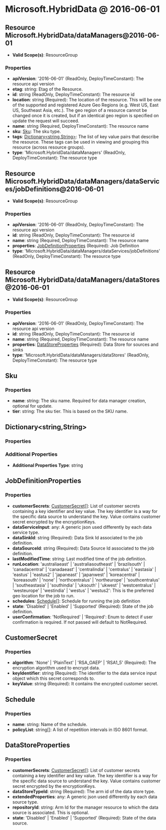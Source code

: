 # Microsoft.HybridData @ 2016-06-01

## Resource Microsoft.HybridData/dataManagers@2016-06-01
* **Valid Scope(s)**: ResourceGroup
### Properties
* **apiVersion**: '2016-06-01' (ReadOnly, DeployTimeConstant): The resource api version
* **etag**: string: Etag of the Resource.
* **id**: string (ReadOnly, DeployTimeConstant): The resource id
* **location**: string (Required): The location of the resource. This will be one of the supported and registered Azure Geo Regions (e.g. West US, East
US, Southeast Asia, etc.). The geo region of a resource cannot be changed once it is created, but if an identical geo
region is specified on update the request will succeed.
* **name**: string (Required, DeployTimeConstant): The resource name
* **sku**: [Sku](#sku): The sku type.
* **tags**: [Dictionary<string,String>](#dictionarystringstring): The list of key value pairs that describe the resource. These tags can be used in viewing and grouping this resource
(across resource groups).
* **type**: 'Microsoft.HybridData/dataManagers' (ReadOnly, DeployTimeConstant): The resource type

## Resource Microsoft.HybridData/dataManagers/dataServices/jobDefinitions@2016-06-01
* **Valid Scope(s)**: ResourceGroup
### Properties
* **apiVersion**: '2016-06-01' (ReadOnly, DeployTimeConstant): The resource api version
* **id**: string (ReadOnly, DeployTimeConstant): The resource id
* **name**: string (Required, DeployTimeConstant): The resource name
* **properties**: [JobDefinitionProperties](#jobdefinitionproperties) (Required): Job Definition
* **type**: 'Microsoft.HybridData/dataManagers/dataServices/jobDefinitions' (ReadOnly, DeployTimeConstant): The resource type

## Resource Microsoft.HybridData/dataManagers/dataStores@2016-06-01
* **Valid Scope(s)**: ResourceGroup
### Properties
* **apiVersion**: '2016-06-01' (ReadOnly, DeployTimeConstant): The resource api version
* **id**: string (ReadOnly, DeployTimeConstant): The resource id
* **name**: string (Required, DeployTimeConstant): The resource name
* **properties**: [DataStoreProperties](#datastoreproperties) (Required): Data Store for sources and sinks
* **type**: 'Microsoft.HybridData/dataManagers/dataStores' (ReadOnly, DeployTimeConstant): The resource type

## Sku
### Properties
* **name**: string: The sku name. Required for data manager creation, optional for update.
* **tier**: string: The sku tier. This is based on the SKU name.

## Dictionary<string,String>
### Properties
### Additional Properties
* **Additional Properties Type**: string

## JobDefinitionProperties
### Properties
* **customerSecrets**: [CustomerSecret](#customersecret)[]: List of customer secrets containing a key identifier and key value. The key identifier is a way for the specific data source to understand the key. Value contains customer secret encrypted by the encryptionKeys.
* **dataServiceInput**: any: A generic json used differently by each data service type.
* **dataSinkId**: string (Required): Data Sink Id associated to the job definition.
* **dataSourceId**: string (Required): Data Source Id associated to the job definition.
* **lastModifiedTime**: string: Last modified time of the job definition.
* **runLocation**: 'australiaeast' | 'australiasoutheast' | 'brazilsouth' | 'canadacentral' | 'canadaeast' | 'centralindia' | 'centralus' | 'eastasia' | 'eastus' | 'eastus2' | 'japaneast' | 'japanwest' | 'koreacentral' | 'koreasouth' | 'none' | 'northcentralus' | 'northeurope' | 'southcentralus' | 'southeastasia' | 'southindia' | 'uksouth' | 'ukwest' | 'westcentralus' | 'westeurope' | 'westindia' | 'westus' | 'westus2': This is the preferred geo location for the job to run.
* **schedules**: [Schedule](#schedule)[]: Schedule for running the job definition
* **state**: 'Disabled' | 'Enabled' | 'Supported' (Required): State of the job definition.
* **userConfirmation**: 'NotRequired' | 'Required': Enum to detect if user confirmation is required. If not passed will default to NotRequired.

## CustomerSecret
### Properties
* **algorithm**: 'None' | 'PlainText' | 'RSA_OAEP' | 'RSA1_5' (Required): The encryption algorithm used to encrypt data.
* **keyIdentifier**: string (Required): The identifier to the data service input object which this secret corresponds to.
* **keyValue**: string (Required): It contains the encrypted customer secret.

## Schedule
### Properties
* **name**: string: Name of the schedule.
* **policyList**: string[]: A list of repetition intervals in ISO 8601 format.

## DataStoreProperties
### Properties
* **customerSecrets**: [CustomerSecret](#customersecret)[]: List of customer secrets containing a key identifier and key value. The key identifier is a way for the specific data source to understand the key. Value contains customer secret encrypted by the encryptionKeys.
* **dataStoreTypeId**: string (Required): The arm id of the data store type.
* **extendedProperties**: any: A generic json used differently by each data source type.
* **repositoryId**: string: Arm Id for the manager resource to which the data source is associated. This is optional.
* **state**: 'Disabled' | 'Enabled' | 'Supported' (Required): State of the data source.

